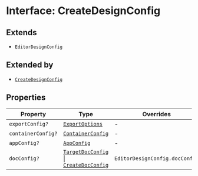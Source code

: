 # Interface: CreateDesignConfig

## Extends

- `EditorDesignConfig`

## Extended by

- [`CreateDesignConfig`](../../../3p/editor/DesignConfig.types/interfaces/create-design-config/index.md)

## Properties

| Property | Type | Overrides | Inherited from |
| ------ | ------ | ------ | ------ |
| `exportConfig?` | [`ExportOptions`](../../../ExportConfig.types/type-aliases/export-options/index.md) | - | `EditorDesignConfig.exportConfig` |
| `containerConfig?` | [`ContainerConfig`](../../../ContainerConfig.types/type-aliases/container-config/index.md) | - | `EditorDesignConfig.containerConfig` |
| `appConfig?` | [`AppConfig`](../../AppConfig.types/type-aliases/app-config/index.md) | - | `EditorDesignConfig.appConfig` |
| `docConfig?` | [`TargetDocConfig`](../../../DesignConfig.types/interfaces/target-doc-config/index.md) \| [`CreateDocConfig`](../../DocConfig.types/interfaces/create-doc-config/index.md) | `EditorDesignConfig.docConfig` | - |
